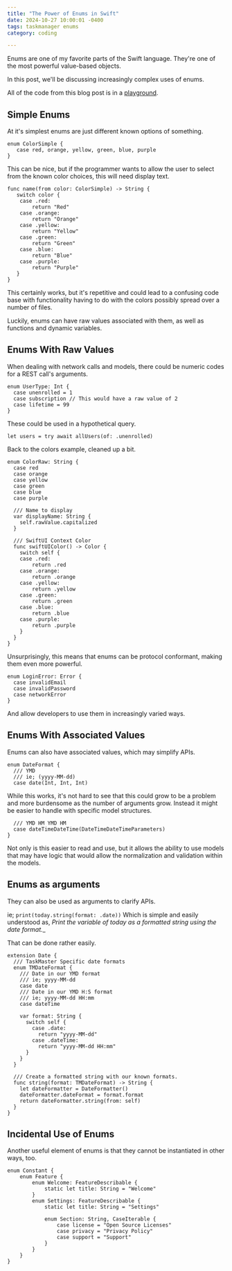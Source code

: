 ```yaml
---
title: "The Power of Enums in Swift"
date: 2024-10-27 10:00:01 -0400
tags: taskmanager enums
category: coding

---
```


Enums are one of my favorite parts of the Swift language. They're one of the most powerful value-based objects.

In this post, we'll be discussing increasingly complex uses of enums.

All of the code from this blog post is in a [playground][post-playground].

<!--more-->

## Simple Enums

At it's simplest enums are just different known options of something.

```
enum ColorSimple {
   case red, orange, yellow, green, blue, purple
}
```

This can be nice, but if the programmer wants to allow the user to select  from the known color choices, this will need display text.

```
func name(from color: ColorSimple) -> String {
   switch color {
    case .red:
        return "Red"
    case .orange:
        return "Orange"
    case .yellow:
        return "Yellow"
    case .green:
        return "Green"
    case .blue:
        return "Blue"
    case .purple:
        return "Purple"
   }
}
```

This certainly works, but it's repetitive and could lead to a confusing code base with functionality having to do with the colors possibly spread over a number of files.

Luckily, enums can have raw values associated with them, as well as functions and dynamic variables.

## Enums With Raw Values

When dealing with network calls and models, there could be numeric codes for a REST call's arguments.

```
enum UserType: Int {
  case unenrolled = 1
  case subscription // This would have a raw value of 2
  case lifetime = 99
}
```

These could be used in a hypothetical query.

```
let users = try await allUsers(of: .unenrolled)
```

Back to the colors example, cleaned up a bit.
```
enum ColorRaw: String {
  case red
  case orange
  case yellow
  case green
  case blue
  case purple
  
  /// Name to display
  var displayName: String {
    self.rawValue.capitalized
  }
  
  /// SwiftUI Context Color
  func swiftUIColor() -> Color {
	switch self {
	case .red:
		return .red
	case .orange:
		return .orange
	case .yellow:
		return .yellow
	case .green:
		return .green
	case .blue:
		return .blue
	case .purple:
		return .purple
	}
  }
}
```

Unsurprisingly, this means that enums can be protocol conformant, making them even more powerful.

```
enum LoginError: Error {
  case invalidEmail
  case invalidPassword
  case networkError
}
```

And allow developers to use them in increasingly varied ways.

## Enums With Associated Values

Enums can also have associated values, which may simplify APIs.

```
enum DateFormat {
  /// YMD
  /// ie; (yyyy-MM-dd)
  case date(Int, Int, Int)
```
While this works, it's not hard to see that this could grow to be a problem and more burdensome as the number of arguments grow. Instead it might be easier to handle with specific model structures.
```
  /// YMD HM YMD HM
  case dateTimeDateTime(DateTimeDateTimeParameters)
}
```

Not only is this easier to read and use, but it allows the ability to use models that may have logic that would allow the normalization and validation within the models.

## Enums as arguments

They can also be used as arguments to clarify APIs.

ie; `print(today.string(format: .date))` Which is simple and easily understood as, _Print the variable of today as a formatted string using the date format.__

That can be done rather easily.

```
extension Date {
  /// TaskMaster Specific date formats
  enum TMDateFormat {
    /// Date in our YMD format
    /// ie; yyyy-MM-dd
    case date
    /// Date in our YMD H:S format
    /// ie; yyyy-MM-dd HH:mm
    case dateTime
    
    var format: String {
      switch self {
        case .date:
          return "yyyy-MM-dd"
        case .dateTime:
          return "yyyy-MM-dd HH:mm"
      }
    }
  }
  
  /// Create a formatted string with our known formats.
  func string(format: TMDateFormat) -> String {
    let dateFormatter = DateFormatter()
    dateFormatter.dateFormat = format.format
    return dateFormatter.string(from: self)
  }
}
```

## Incidental Use of Enums

Another useful element of enums is that they cannot be instantiated in other ways, too.

```
enum Constant {
    enum Feature {
        enum Welcome: FeatureDescribable {
            static let title: String = "Welcome"
        }
        enum Settings: FeatureDescribable {
            static let title: String = "Settings"

            enum Section: String, CaseIterable {
                case license = "Open Source Licenses"
                case privacy = "Privacy Policy"
                case support = "Support"
            }
        }
    }
}
```

[post-playground]: https://github.com/Jp4Mobile/SampleCode/tree/main/posts/playgrounds
